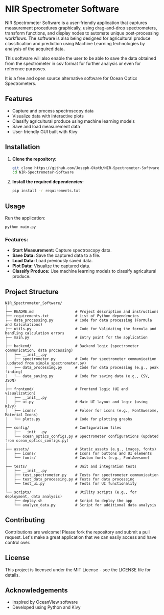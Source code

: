 # NIR Spectrometer Software

NIR Spectrometer Software is a user-friendly application that captures measurement procedures graphically, using drag-and-drop spectrometers, transform functions, and display nodes to automate unique post-processing workflows. The software is also being designed for agricultural produce classification and prediction using Machine Learning technologies by analysis of the acquired data.

This software will also enable the user to be able to save the data obtained from the spectrometer in csv format for further analysis or even for reference purposes.

It is a free and open source alternative software for Ocean Optics Spectrometers.

## Features
- Capture and process spectroscopy data
- Visualize data with interactive plots
- Classify agricultural produce using machine learning models
- Save and load measurement data
- User-friendly GUI built with Kivy

## Installation
1. **Clone the repository:**
   ```bash
   git clone https://github.com/Joseph-Okoth/NIR-Spectrometer-Software.git
   cd NIR-Spectrometer-Software

2. **Install the required dependencies:**
   ```bash
   pip install -r requirements.txt
   ```

## Usage
Run the application:

```bash
python main.py
```

### Features:
- **Start Measurement:** Capture spectroscopy data.
- **Save Data:** Save the captured data to a file.
- **Load Data:** Load previously saved data.
- **Plot Data:** Visualize the captured data.
- **Classify Produce:** Use machine learning models to classify agricultural produce.

## Project Structure
```
NIR_Spectrometer_Software/
│
├── README.md                   # Project description and instructions
├── requirements.txt            # List of Python dependencies
├── data_processing.py          # Code for data processing (Formula and Calculations)
├── utils.py                    # Code for Validating the formula and handling calculation errors
├── main.py                     # Entry point for the application
│
├── backend/                    # Backend logic (spectrometer communication, data processing)
│   ├── __init__.py
│   ├── spectrometer.py         # Code for spectrometer communication (updated from simple_spectrometer.py)
│   ├── data_processing.py      # Code for data processing (e.g., peak finding)
│   └── data_saving.py          # Code for saving data (e.g., CSV, JSON)
│
├── frontend/                   # Frontend logic (UI and visualization)
│   ├── __init__.py
│   ├── ui.py                   # Main UI layout and logic (using Kivy)
│   ├── icons/                  # Folder for icons (e.g., FontAwesome, Material Icons)
│   └── plots.py                # Code for plotting graphs
│
├── config/                     # Configuration files
│   ├── __init__.py
│   └── ocean_optics_configs.py # Spectrometer configurations (updated from ocean_optics_configs.py)
│
├── assets/                     # Static assets (e.g., images, fonts)
│   ├── icons/                  # Icons for buttons and UI elements
│   └── fonts/                  # Custom fonts (e.g., FontAwesome)
│
├── tests/                      # Unit and integration tests
│   ├── __init__.py
│   ├── test_spectrometer.py    # Tests for spectrometer communication
│   ├── test_data_processing.py # Tests for data processing
│   └── test_ui.py              # Tests for UI functionality
│
└── scripts/                    # Utility scripts (e.g., for deployment, data analysis)
    ├── deploy.sh               # Script to deploy the app
    └── analyze_data.py         # Script for additional data analysis
```

## Contributing
Contributions are welcome! Please fork the repository and submit a pull request. Let's make a great application that we can easily access and have control over.

## License
This project is licensed under the MIT License - see the LICENSE file for details.

## Acknowledgements
- Inspired by OceanView software
- Developed using Python and Kivy